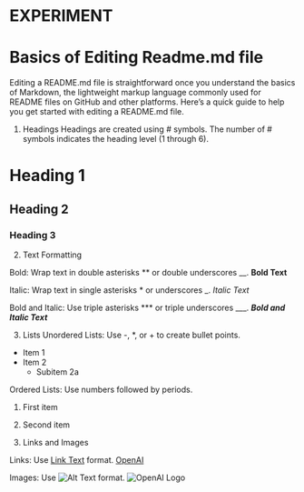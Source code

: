 # EXPERIMENT


# Basics of Editing Readme.md file
Editing a README.md file is straightforward once you understand the basics of Markdown, the lightweight markup language commonly used for README files on GitHub and other platforms. Here’s a quick guide to help you get started with editing a README.md file.

1. Headings
Headings are created using # symbols. The number of # symbols indicates the heading level (1 through 6).
# Heading 1
## Heading 2
### Heading 3


2. Text Formatting

Bold: Wrap text in double asterisks ** or double underscores __.
**Bold Text**

Italic: Wrap text in single asterisks * or underscores _.
*Italic Text*

Bold and Italic: Use triple asterisks *** or triple underscores ___.
***Bold and Italic Text***


3. Lists
Unordered Lists: Use -, *, or + to create bullet points.
- Item 1
- Item 2
    - Subitem 2a

Ordered Lists: Use numbers followed by periods.
1. First item
2. Second item


4. Links and Images

Links: Use [Link Text](URL) format.
[OpenAI](https://www.openai.com)

Images: Use ![Alt Text](image-url) format.
![OpenAI Logo](https://www.openai.com/logo.png)
